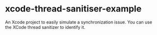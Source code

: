 # xcode-thread-sanitiser-example

An Xcode project to easily simulate a synchronization issue. 
You can use the XCode thread sanitizer to identify it.

